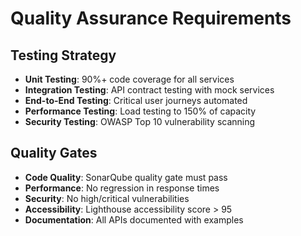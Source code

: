 # Quality Assurance Requirements

## Testing Strategy
- **Unit Testing**: 90%+ code coverage for all services
- **Integration Testing**: API contract testing with mock services
- **End-to-End Testing**: Critical user journeys automated
- **Performance Testing**: Load testing to 150% of capacity
- **Security Testing**: OWASP Top 10 vulnerability scanning

## Quality Gates
- **Code Quality**: SonarQube quality gate must pass
- **Performance**: No regression in response times  
- **Security**: No high/critical vulnerabilities
- **Accessibility**: Lighthouse accessibility score > 95
- **Documentation**: All APIs documented with examples
